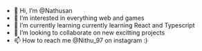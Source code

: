 - 👋 Hi, I’m @Nathusan
- 👀 I’m interested in everything web and games 
- 🌱 I’m currently learning currently learning React and Typescript 
- 💞️ I’m looking to collaborate on new excitting projects
- 📫 How to reach me 
  @Nithu_97 on instagram :)

<!---
Nathusan/Nathusan is a ✨ special ✨ repository because its `README.md` (this file) appears on your GitHub profile.
You can click the Preview link to take a look at your changes.
--->
